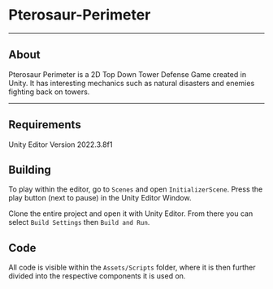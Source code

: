 # Pterosaur-Perimeter
 
***

<h2> About </h2>

Pterosaur Perimeter is a 2D Top Down Tower Defense Game created in Unity. It has interesting mechanics such as natural disasters and enemies fighting back on towers.

***

<h2> Requirements </h2>

Unity Editor Version 2022.3.8f1

<h2> Building </h2>

To play within the editor, go to `Scenes` and open `InitializerScene`. Press the play button (next to pause) in the Unity Editor Window.

Clone the entire project and open it with Unity Editor. From there you can select `Build Settings` then `Build and Run`.

<h2> Code </h2>

All code is visible within the `Assets/Scripts` folder, where it is then further divided into the respective components it is used on.
